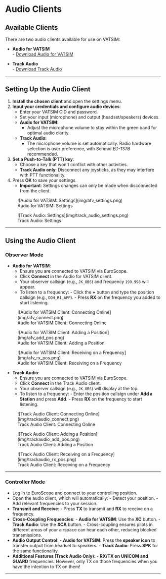 # Audio Clients
## Available Clients
There are two audio clients available for use on VATSIM:  

- **Audio for VATSIM**  
      - [Download Audio for VATSIM](https://audio.vatsim.net/assets/files/audio-for-vatsim-12376d020a19027dcad44bb0be1a2ca7.msi)  

- **Track Audio**  
      - [Download Track Audio](https://github.com/pierr3/TrackAudio/releases/tag/1.3.0-beta.4)  

---

## Setting Up the Audio Client

1. **Install the chosen client** and open the settings menu.
2. **Input your credentials and configure audio devices**:
      - Enter your VATSIM CID and password.
      - Set your input (microphone) and output (headset/speakers) devices.
      - **Audio for VATSIM**:
          - Adjust the microphone volume to stay within the green band for optimal audio clarity.
      - **Track Audio**:
          - The microphone volume is set automatically. Radio hardware selection is user preference, with Schmid ED-137B recommended.
3. **Set a Push-to-Talk (PTT) key**:
      - Choose a key that won't conflict with other activities.
      - **Track Audio only**: Disconnect any joysticks, as they may interfere with PTT functionality.
4. Press **OK** to save your settings.  
      - **Important**: Settings changes can only be made when disconnected from the client.

<figure markdown="span">
  ![Audio for VATSIM: Settings](img/afv_settings.png)
  <figcaption>Audio for VATSIM: Settings</figcaption>
</figure>

<figure markdown="span">
  ![Track Audio: Settings](img/track_audio_settings.png)
  <figcaption>Track Audio: Settings</figcaption>
</figure>

---

## Using the Audio Client

### Observer Mode

- **Audio for VATSIM**:
    - Ensure you are connected to VATSIM via EuroScope.
    - Click **Connect** in the Audio for VATSIM client.
    - Your observer callsign (e.g., `JK_OBS`) and frequency `199.998` will appear.
    - To listen to a frequency:
           - Click the **+** button and type the position callsign (e.g., `DOH_R1_APP`).
           - Press **RX** on the frequency you added to start listening.

<figure markdown="span">
  ![Audio for VATSIM Client: Connecting Online](img/afv_connect.png)
  <figcaption>Audio for VATSIM Client: Connecting Online</figcaption>
</figure>

<figure markdown="span">
  ![Audio for VATSIM Client: Adding a Position](img/afv_add_pos.png)
  <figcaption>Audio for VATSIM Client: Adding a Position</figcaption>
</figure>

<figure markdown="span">
  ![Audio for VATSIM Client: Receiving on a Frequency](img/afv_rx_pos.png)
  <figcaption>Audio for VATSIM Client: Receiving on a Frequency</figcaption>
</figure>

- **Track Audio**:
    - Ensure you are connected to VATSIM via EuroScope.
    - Click **Connect** in the Track Audio client.
    - Your observer callsign (e.g., `JK_OBS`) will display at the top.
    - To listen to a frequency:
           - Enter the position callsign under **Add a Station** and press **Add**.
           - Press **RX** on the frequency to start listening.

<figure markdown="span">
  ![Track Audio Client: Connecting Online](img/trackaudio_connect.png)
  <figcaption>Track Audio Client: Connecting Online</figcaption>
</figure>

<figure markdown="span">
  ![Track Audio Client: Adding a Position](img/trackaudio_add_pos.png)
  <figcaption>Track Audio Client: Adding a Position</figcaption>
</figure>

<figure markdown="span">
  ![Track Audio Client: Receiving on a Frequency](img/trackaudio_rx_pos.png)
  <figcaption>Track Audio Client: Receiving on a Frequency</figcaption>
</figure>

---

### Controller Mode

- Log in to EuroScope and connect to your controlling position.
- Open the audio client, which will automatically:
      - Detect your position.
      - Add relevant frequencies to your session.
- **Transmit and Receive**:
      - Press **TX** to transmit and **RX** to receive on a frequency.
- **Cross-Coupling Frequencies**:
      - **Audio for VATSIM**: Use the **XC** button.
      - **Track Audio**: Use the **XCA** button.
      - Cross-coupling ensures pilots in different areas of your airspace can hear each other, reducing blocked transmissions.
- **Audio Output Control**:
      - **Audio for VATSIM**: Press the **speaker icon** to transfer output from headset to speakers.
      - **Track Audio**: Press **SPK** for the same functionality.
- **Additional Features (Track Audio Only)**:
      - **RX/TX on UNICOM and GUARD** frequencies. However, only TX on those frequencies when you have the intention to TX on them!

---

